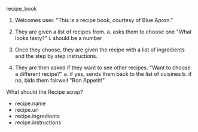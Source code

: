 recipe_book

1. Welcomes user. "This is a recipe book, courtesy of Blue Apron."

2. They are given a list of recipes from.
  a. asks them to choose one "What looks tasty?"
    i. should be a number

3. Once they choose, they are given the recipe with a list of ingredients and the step by step instructions.

4. They are then asked if they want to see other recipes. "Want to choose a different recipe?"
  a. if yes, sends them back to the list of cuisines
  b. if no, bids them fairwell "Bon Appetit!"


What should the Recipe scrap?
  - recipe.name
  - recipe.url
  - recipe.ingredients
  - recipe.instructions